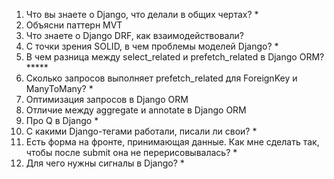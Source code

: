 1) Что вы знаете о Django, что делали в общих чертах? *
2) Объясни паттерн MVT
3) Что знаете о Django DRF, как взаимодействовали?
4) С точки зрения SOLID, в чем проблемы моделей Django? *
5) В чем разница между select_related и prefetch_related в Django ORM? *****
6) Сколько запросов выполняет prefetch_related для ForeignKey и ManyToMany? *
7) Оптимизация запросов в Django ORM
8) Отличие между aggregate и annotate в Django ORM
9) Про Q в Django *
10) С какими Django-тегами работали, писали ли свои? *
11) Есть форма на фронте, принимающая данные. Как мне сделать так, чтобы после submit она не перерисовывалась? *
12) Для чего нужны сигналы в Django? *